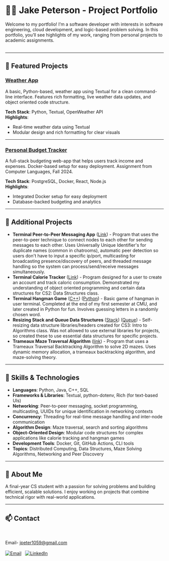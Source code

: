 <link rel="stylesheet" href="style.css">

# 🧑‍💻 Jake Peterson - Project Portfolio

Welcome to my portfolio! I’m a software developer with interests in software engineering, cloud development, and logic-based problem solving. In this portfolio, you’ll see highlights of my work, ranging from personal projects to academic assignments.<br><br>

---

## 🚀 Featured Projects

### [Weather App](./projects/weather_app/)
A basic, Python-based, weather app using Textual for a clean command-line interface. Features rich formatting, live weather data updates, and object oriented code structure.

**Tech Stack**: Python, Textual, OpenWeather API  
**Highlights**:
- Real-time weather data using Textual
- Modular design and rich formatting for clear visuals

---

### [Personal Budget Tracker](./projects/budget_tracker/README.md)
A full-stack budgeting web-app that helps users track income and expenses. Docker-based setup for easy deployment. Assignment from Computer Languages, Fall 2024.

**Tech Stack**: PostgreSQL, Docker, React, Node.js  
**Highlights**:
- Integrated Docker setup for easy deployment
- Database-backed budgeting and analytics

---

## 📂 Additional Projects

- **Terminal Peer-to-Peer Messaging App** ([Link](./projects/p2pApp/)) - Program that uses the peer-to-peer technique to connect nodes to each other for sending messages to each other. Uses Universally Unique Identifier's for duplicate names (common in chatrooms), automatic peer detection so users don't have to input a specific ip/port, multicasting for broadcasting presence/discovery of peers, and threaded message handling so the system can process/send/receive messages simultaneously.
- **Terminal Calorie Tracker** ([Link](https://github.com/your-username/distributed_computing_presentation)) - Program designed for a user to create an account and track caloric consumption. Demonstrated my understanding of object oriented programming and certain data structures for CS2: Data Structures class.
- **Terminal Hangman Game** ([C++](./projects/hangman_cpp/)) ([Python](./projects/hangman_python/)) - Basic game of hangman in user terminal. Completed at the end of my first semester at CMU, and later created in Python for fun. Involves guessing letters in a randomly chosen word.
- **Resizing Stack and Queue Data Structures** ([Stack](./projects/resizing_stackqueue/resizingStack.h)) ([Queue](./projects/resizing_stackqueue/resizingQueue.h)) - Self-resizing data structure libraries/headers created for CS3: Intro to Algorithms class. Was not allowed to use external libraries for projects, so created these to use essential data structures for specific projects.
- **Trameaux Maze Traversal Algorithm** ([link](./projects/trameauxMazeTraversal/)) - Program that uses a Trameaux Traversal Backtracking Algorithm to solve 2D mazes. Uses dynamic memory allocation, a trameaux backtracking algorithm, and maze-solving theory.

---

## 🔧 Skills & Technologies

- **Languages**: Python, Java, C++, SQL
- **Frameworks & Libraries**: Textual, python-dotenv, Rich (for text-based UIs)
- **Networking**: Peer-to-peer messaging, socket programming, multicasting, UUIDs for unique identification in networking contexts
- **Concurrency**: Threading for real-time message handling and inter-node communication
- **Algorithm Design**: Maze traversal, search and sorting algorithms
- **Object-Oriented Design**: Modular code structures for complex applications like calorie tracking and hangman games
- **Development Tools**: Docker, Git, GitHub Actions, CLI tools
- **Topics**: Distributed Computing, Data Structures, Maze Solving Algorithms, Networking and Peer Discovery

---

## 🌱 About Me

A final-year CS student with a passion for solving problems and building efficient, scalable solutions. I enjoy working on projects that combine technical rigor with real-world applications.

---

## 📫 Contact
<br>

Email- jpeter1059@gmail.com <br><br>
[![Email](https://img.shields.io/badge/-Email-red?logo=gmail&logoColor=white&style=flat)](mailto:jpeter1059@gmail.com)&nbsp;&nbsp;&nbsp;[![LinkedIn](https://img.shields.io/badge/-LinkedIn-blue?logo=linkedin&logoColor=white&style=flat&link=https://linkedin.com/in/yourprofile)](https://www.linkedin.com/in/jake-peterson-a39a76277/)
